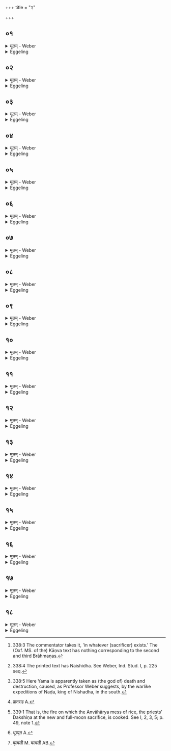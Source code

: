 +++
title = "२"

+++

##  ०१
<details><summary>मूलम् - Weber</summary>

एता᳘ ह वै᳘ देव᳘ता यो᳘ ऽस्ति॥  
त᳘स्मिन्वसन्ती᳘न्द्रो यमो रा᳘जा नडो᳘ नैषिधो᳘ ऽनश्नन्त्सांगमनो᳘ ऽसन्पांसवः॥
</details>

<details><summary>Eggeling</summary>

1. Verily, in him that exists [^egg_766], these deities reside, to wit, Indra, king Yama, Naḍa the Naishadha [^egg_767] (king), Anaśnat Sāṅgamana, and Asat Pāṁsava.

[^egg_766]: 338:3 The commentator takes it, 'in whatever (sacrificer) exists.' The (Oxf. MS. of the) Kāṇva text has nothing corresponding to the second and third Brāhmaṇas.

[^egg_767]: 338:4 The printed text has Naishidha. See Weber, Ind. Stud. I, p. 225 seq.
</details>

##  ०२
<details><summary>मूलम् - Weber</summary>

तद्वा᳘ एष᳘ एवे᳘न्द्रः॥  
य᳘दाहवनीयो᳘ ऽथैष᳘ एव गा᳘र्हपत्यो यमो राजा᳘थैष एव᳘ नडो᳘ नैषिधो य᳘दन्वाहार्यप᳘चनस्तद्य᳘देतम᳘हरहर्दक्षिणत᳘ आह᳘रन्ति त᳘स्मादाहुर᳘हरहर्वै᳘ नडो᳘ नैषिधो᳘ यमं रा᳘जानं दक्षिणत उ᳘पनयतीति॥
</details>

<details><summary>Eggeling</summary>

2. Now Indra, in truth, is the same as the Āhavanīya; and king Yama is the same as the Gārhapatya; and Naḍa Naishadha is the same as the Anvāhāryapacana (Dakshiṇa fire); and because day by day they take that (fire) to the south, therefore indeed they say that day by day Naḍa Naishadha carries king Yama [^egg_768] (further) south.

[^egg_768]: 338:5 Here Yama is apparently taken as (the god of) death and destruction, caused, as Professor Weber suggests, by the warlike expeditions of Naḍa, king of Nishadha, in the south.
</details>

##  ०३
<details><summary>मूलम् - Weber</summary>

अ᳘थ य᳘ एष᳘ सभा᳘यामग्निः᳟॥  
एष᳘ एवा᳘नश्नन्त्सांगमनस्तद्य᳘देतम᳘नशित्वेवोपसंग᳘छन्ते त᳘स्मादेषो᳘ ऽनश्नन्न᳘थ य᳘देतद्भ᳘स्मोद्धृ᳘त्य पराव᳘पन्त्येष᳘ एवा᳘सन्पांसवः स यो᳘ हैव᳘मेतद्वे᳘दैवम् म᳘य्येता᳘ देव᳘ता वसन्ती᳘ति स᳘र्वान्हैॗवैतां᳘लोकाञ्ज᳘यति स᳘र्वालोका᳘ननुसं᳘चरति॥
</details>

<details><summary>Eggeling</summary>

3. And again what fire there is in the hall (sabhā), that is the same as Anaśnat Sāṅgamana: Anaśvat (not eating) it is for the reason that people

approach it before they eat. And that (place) where they throw the ashes they remove (from the fireplaces) is the same as Asat Pāṁsava. And whosoever knows this, thus gains all those worlds, traverses all those worlds, thinking, 'In me those gods reside.'
</details>

##  ०४
<details><summary>मूलम् - Weber</summary>

ते᳘षामुपस्था᳘नम्॥  
य᳘देव᳘ साय᳘म् प्रात᳘राहवनी᳘यमु᳘प [^wbr_1] च ति᳘ष्ठत उ᳘प चा᳘स्ते त᳘देव त᳘स्योपस्था᳘नम᳘थ य᳘देव᳘ प्रतिपरे᳘त्य गा᳘र्हपत्यमा᳘स्ते वा शे᳘ते वा त᳘देव त᳘स्योपस्था᳘नम᳘थ य᳘त्रैव᳘ संव्र᳘जन्नन्वाहार्यप᳘चनमुपस्म᳘रेत्त᳘देव तम् म᳘नसो᳘पतिष्ठेत त᳘देव त᳘स्योपस्था᳘नम्॥  

[^wbr_1]: प्रातराह A.
</details>

<details><summary>Eggeling</summary>

4. Now as to rendering homage to (upasthāna, lit. standing near) these (fires). When in the evening and morning (after the Agnihotra) he stands by the Āhavanīya, and sits down by it, that is the homage rendered to that (fire). And when, on stepping back to the Gārhapatya, he either sits or lies down, that is the homage rendered to that (fire). And when, in walking (out of the sacrificial ground), he remembers the Anvāhāryapacana, and thus, in his mind, tarries near it, that is the homage rendered to that (fire).
</details>

##  ०५
<details><summary>मूलम् - Weber</summary>

अ᳘थ प्रातः॥  
अ᳘नशित्वा मुहूर्त᳘ᳫं᳘ सभा᳘यामासित्वा᳘पि का᳘मम् प᳘ल्ययेत त᳘देव त᳘स्योपस्था᳘नम᳘थ य᳘त्रैव भस्मो᳘द्धृतमुपनिग᳘छेत्त᳘देव त᳘स्योपस्था᳘नमेव᳘मु हास्यैता᳘ देव᳘ता उ᳘पस्थिता भवन्ति॥
</details>

<details><summary>Eggeling</summary>

5. And again, before taking food in the morning, having sat down for a moment in the hall, he may also, if he like, walk round (the Sabhya or hall-fire),--and this is the homage rendered to that (fire). And when he steps near where lie the ashes removed (from the fire-places) that is the homage rendered to that (fire). And thus homage has been rendered to those deities of his.
</details>

##  ०६
<details><summary>मूलम् - Weber</summary>

यजमानदेव᳘त्यो वै गा᳘र्हपत्यः॥  
अ᳘थैष᳘ भ्रातृव्यदेव᳘त्यो य᳘दन्वाहार्यप᳘चनस्त᳘स्मादेतं ना᳘हरहरा᳘हरेयुर्न᳘ ह वा᳘ अस्य सप᳘त्ना भवन्ति य᳘स्यैवं᳘ विदु᳘ष एतं ना᳘हरहराह᳘रन्त्यन्वाहार्यप᳘चनो वा᳘ एषः᳟॥
</details>

<details><summary>Eggeling</summary>

6. Now the Gārhapatya (householder's fire) has the sacrificer for its deity; and the Anvāhāryapacana (southern fire) has his foe for its deity: hence they should not take over that (southern fire) every day (from the Gārhapatya); and he indeed has no enemies, for whomsoever, knowing this, they do not take it over every day. Indeed, it is the Anvāhāryapacana [^egg_769].

[^egg_769]: 339:1 That is, the fire on which the Anvāhārya mess of rice, the priests' Dakshiṇa at the new and full-moon sacrifice, is cooked. See I, 2, 3, 5; p. 49, note 1.
</details>

##  ०७
<details><summary>मूलम् - Weber</summary>

उपवसथ᳘ एॗवैनमा᳘हरेयुः॥  
य᳘त्रैॗवास्मिन्यक्ष्य᳘न्तो भ᳘वन्ति त᳘थो हास्यैषो᳘ ऽमोघाया᳘हृतो भवति॥
</details>

<details><summary>Eggeling</summary>

7. Let them only take it over on the fast-day (of the new and full-moon sacrifice), when they are about to sacrifice on this (the Āhavanīya fire): thus that (southern) one is taken over in order to prevent failure on his (the sacrificer's) part.
</details>

##  ०८
<details><summary>मूलम् - Weber</summary>

नवावसिते᳘ वैनमा᳘हरेयुः॥  
त᳘स्मिन्पचेयुस्त᳘द्ब्राह्मणा᳘ अश्नीयुर्य᳘द्यु तन्न᳘ विन्देद्यत्प᳘चेद᳘पि गो᳘रेव᳘ दुग्धमधिश्रयितवै᳘ ब्रूयात्त᳘स्मिन्ब्राह्मणान्पा᳘ययितवै᳘ ब्रूयात्पा᳘पीयांसो ह वा᳘ अस्य सप᳘त्ना भवन्ति य᳘स्यैवं᳘ विदु᳘ष एवं᳘ कुर्व᳘न्ति त᳘स्मादेव᳘मेव᳘ चिकीर्षेत्॥
</details>

<details><summary>Eggeling</summary>

8. Or they may also take it over to a new dwelling; and let them then cook on it food (other than meat) for the priests to eat. And should he not be able to procure anything to cook, let him order the milk of a cow to be put thereon and let the priests be asked to drink it. And his enemies will indeed fare ill, for whomsoever, knowing this, they do so: let him, therefore, endeavour by all means to do so.
</details>

##  ०९
<details><summary>मूलम् - Weber</summary>

तद्य᳘त्रैत᳘त्प्रथमᳫं स᳘मिद्धो भ᳘वति॥  
धूप्य᳘त [^wbr_2] इव त᳘र्हि हैष᳘ भवति रुद्रः स यः᳘ काम᳘येत य᳘थेमा᳘ रुद्रः᳘ प्रजा अ᳘श्रद्धयेव त्वत्स᳘हसेव त्वन्निघा᳘तमिव त्वत्स᳘चत एवम᳘न्नमद्यामि᳘ति त᳘र्हि ह स᳘ जुहुयात्प्रा᳘प्नोति हैॗवैतदन्ना᳘द्यं य᳘ एवं᳘ विद्वांस्त᳘र्हि जुहोति॥  

[^wbr_2]: धूय्य᳘त A.
</details>

<details><summary>Eggeling</summary>

9. Now when it is first kindled, and there is as yet nothing but smoke, then indeed that(fire) is Rudra. And if anyone (Kshatriya) desires to consume food (belonging to others),--even as Rudra seeks after these creatures, now with distrust, now with violence, now in striking them down,--let him offer then: and, assuredly, he who, knowing this, offers then (when the fire has just been lighted), obtains that food.
</details>

##  १०
<details><summary>मूलम् - Weber</summary>

अ᳘थ य᳘त्रैतत्प्र᳘दीप्ततरो भ᳘वति॥  
त᳘र्हि हैष᳘ भवति व᳘रुणः स यः᳘ काम᳘येत य᳘थेमा व᳘रुणः प्रजा᳘ गृह्ण᳘न्निव त्वत्स᳘हसेव त्वन्निघा᳘तमिव त्वत्स᳘चत एवम᳘न्नमद्यामि᳘ति त᳘र्हि ह स᳘ जुहुयात्प्रा᳘प्नोति हैॗवैत᳘दन्ना᳘द्यं य᳘ एवं᳘ विद्वांस्त᳘र्हि जुहोति॥
</details>

<details><summary>Eggeling</summary>

10. And when it burns rather brightly, then indeed that (fire) is Varuṇa. And if any one desires to consume food,--even as Varuṇa seeks after these creatures, now, as it were, seizing on them, now with violence, now in striking them down,--let him offer then: and, assuredly, he who, knowing this, offers then, obtains that food.
</details>

##  ११
<details><summary>मूलम् - Weber</summary>

अ᳘थ य᳘त्रैतत्प्र᳘दीप्तो भ᳘वति॥  
उच्चै᳘र्धू᳘मः पर᳘मया जूत्या ब᳘ल्बलीति [^wbr_3] त᳘र्हि हैष᳘ भवती᳘न्द्रः स यः᳘ काम᳘येते᳘न्द्रैव श्रिया य᳘शसा स्यामि᳘ति त᳘र्हि ह स᳘ जुहुयात्प्रा᳘प्नोति हैॗवैत᳘दन्ना᳘द्यं य᳘ एवं᳘ विद्वांस्त᳘र्हि जुहोति॥  

[^wbr_3]: ब᳘ल्बली M. बल्वली AB.
</details>

<details><summary>Eggeling</summary>

11. And when it is in full blaze, and the smoke whirls upwards with the utmost speed, then indeed that (fire) is Indra. And if any one wishes to be like Indra in splendour and glory, let him offer then: and, assuredly, he who, knowing this, offers then, obtains that food (object).
</details>

##  १२
<details><summary>मूलम् - Weber</summary>

अ᳘थ य᳘त्रैतत्प्रतितरा᳘मिव॥  
तिरॗश्चीवार्चिः᳘ संशा᳘म्यतो भ᳘वति त᳘र्हि हैष᳘ भवति मित्रः स यः᳘ काम᳘येत मैत्रे᳘णेदम᳘न्नमद्यामि᳘ति य᳘माहुः स᳘र्वस्य वा᳘ अय᳘म् ब्राह्मणो᳘ मित्रंन वा᳘ अयं कं᳘ चन᳘ हिनस्ती᳘ति त᳘र्हि ह स᳘ जुहुयात्प्रा᳘प्नोति हैॗवैत᳘दन्ना᳘द्यं य᳘ एवं᳘ विद्वांस्तर्हि जुहोति॥
</details>

<details><summary>Eggeling</summary>

12. And when the flame of the waning (fire) gets lower and lower, and (burns) as it were sideways, then, indeed, that (fire) is Mitra. And if any one desires to consume food here through the kindness (maitra, of others),--as one of whom they say, 'Truly, this Brahman is everybody's friend, he harms not any one,'--let him offer (the Agnihotra) then: and, assuredly, he who, knowing this, offers then (when the fire gets low), obtains that food.
</details>

##  १३
<details><summary>मूलम् - Weber</summary>

अ᳘थ य᳘त्रैतद᳘ङ्गाराश्चाकश्य᳘न्त इव॥  
त᳘र्हि हैष᳘ भवति ब्र᳘ह्म स यः᳘ काम᳘येत ब्रह्मवर्चसी᳘ स्यामि᳘ति त᳘र्हि ह स᳘ जुहुयात्प्रा᳘प्नोति हैॗवैत᳘दन्ना᳘द्यं य᳘ एवं᳘ विद्वांस्त᳘र्हि जुहो᳘ति॥
</details>

<details><summary>Eggeling</summary>

13. And when the coals are glowing intensely, then, indeed, that (fire) is the Brahman. And if anybody wishes to become endowed with holy lustre (brahmavarcasin), let him offer then: and, assuredly, he who, knowing this, offers then, obtains that food (object).
</details>

##  १४
<details><summary>मूलम् - Weber</summary>

एते᳘षामे᳘कᳫं संवत्सरमु᳘पेर्त्सेत्॥  
स्वयं जु᳘ह्वद्य᳘दि वास्यान्यो᳘ जुहुयाद᳘थॗ यो ऽन्य᳘थान्यथा जुहो᳘ति य᳘थापो᳘ वाभिख᳘नन्नन्य᳘द्वान्ना᳘द्यᳫं स᳘ सामि᳘ निव᳘र्तेतैवं तद᳘थ यः᳘ सार्धं᳘ जुहो᳘ति य᳘थापो᳘ वाभिख᳘नन्नन्य᳘द्वान्ना᳘द्यं त᳘त्क्षिॗप्रे ऽभितृन्द्या᳘देवं तत्॥
</details>

<details><summary>Eggeling</summary>

14. Let him endeavour to adhere to some one of these (gods or fires) for a year, whether he (the householder) himself offer (the Agnihotra) or some one else offer for him. If, on the other hand, he offers now in this way, now in another, it is just as if, in digging for water or some other food, one were to leave off in the midst of it. But if he offers uniformly, it is just as if, in digging for water or some other food, one lays it open forthwith.
</details>

##  १५
<details><summary>मूलम् - Weber</summary>

अ᳘भ्रयो ह वा᳘ एता᳘ अन्ना᳘द्यस्य यदा᳘हुतयः॥  
अभि᳘ हैॗवैत᳘दन्ना᳘द्यं तृणत्ति य᳘ एवं᳘ विद्वा᳘नग्निहोत्रं᳘ जुहो᳘ति॥
</details>

<details><summary>Eggeling</summary>

15. Indeed, these offerings are, as it were, the spades for (the digging up of) food; and, assuredly, whosoever, knowing this, offers the Agnihotra, procures food.
</details>

##  १६
<details><summary>मूलम् - Weber</summary>

सा या पूर्वा᳘हुतिः॥  
ते᳘ देवा अ᳘थ यो᳘त्तरा ते᳘ मनुॗष्या अ᳘थ य᳘त्स्रुचि परिशिन᳘ष्टि ते᳘ पश᳘वः॥
</details>

<details><summary>Eggeling</summary>

16. Now the first libation (pūrvāhuti) represents the gods, and the second (uttarāhuti) represents the men, and what remains in the ladle represents cattle.
</details>

##  १७
<details><summary>मूलम् - Weber</summary>

स वै क᳘नीय इव पूर्वामा᳘हुतिं जुहोति॥  
भूय इवो᳘त्तराम् भू᳘य इव स्रुचि प᳘रिशिनष्टि॥
</details>

<details><summary>Eggeling</summary>

17. Only a little he offers for the first libation, somewhat more for the second, and still more he leaves in the ladle.
</details>

##  १८
<details><summary>मूलम् - Weber</summary>

स यत्क᳘नीय इव पू᳘र्वामाहुतिं जुहो᳘ति॥  
क᳘नीयांसो हि देवा᳘ मनुॗष्येभ्यो᳘ ऽथ यद्भू᳘य इवो᳘त्तराम् भू᳘यांसो हि᳘ मनुॗष्या देवेभ्यो᳘ ऽथ यद्भू᳘य इव स्रुचि᳘ परिशिन᳘ष्टि भू᳘यांसो हि᳘ पश᳘वो मनुॗष्येभ्यः क᳘नीयांसो ह वा᳘ अस्य भा᳘र्या भ᳘वन्ति भू᳘यांसः पश᳘वो य᳘ एवं᳘ विद्वा᳘नग्निहोत्रं᳘ जुहो᳘ति तद्वै स᳘मृद्धं य᳘स्य क᳘नीयांसो भा᳘र्या अ᳘सन्भू᳘यांसः पश᳘वः॥
</details>
<details><summary>Eggeling</summary>

18. The reason why he offers only a little for the first libation, is that the gods are fewer than men; and why he offers somewhat more for the second libation, is that men are more numerous than the gods; and why he leaves still more in the ladle, is that cattle are more numerous than men. And, verily, whosoever, knowing this, offers the Agnihotra, his cattle will be more numerous than those (human beings) that have to be supported by him: for he, indeed, is in a prosperous condition whose cattle are more numerous than those (human beings) dependent on his support.
</details>

